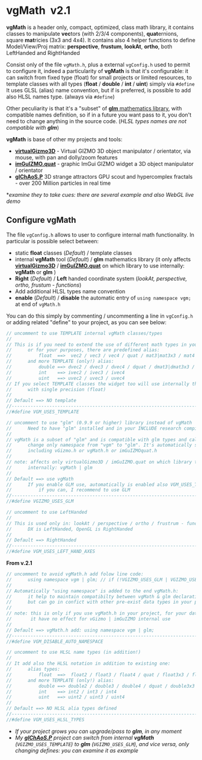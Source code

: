 # vgMath &nbsp;v2.1
**vgMath** is a header only, compact, optimized, class math library, it contains classes to manipulate **vec**tors (with 2/3/4 components), **quat**ernions, square **mat**ricies (3x3 and 4x4).
 It contains also 4 helper functions to define Model/View/Proj matrix: **perspective**, **frustum**, **lookAt**, **ortho**, both LeftHanded and RightHanded

Consist only of the file `vgMath.h`, plus a external `vgConfig.h` used to permit to configure it, indeed a particularity of **vgMath** is that it's configurable: it can switch from fixed type (float) for small projects or limited resources, to template classes with all types (**float** / **double** / **int** / **uint**) simply via `#define`
It uses GLSL (alias) name convention, but if is preferred, is possible to add also HLSL names type. (always via `#define`)

Other peculiarity is that it's a "subset" of [**glm** mathematics library](https://github.com/g-truc/glm), with compatible names definition, so if in a future you want pass to it, you don't need to change anything in the source code. (*HLSL types names are not compatible with **glm***)

**vgMath** is base of other my projects and tools:
- [**virtualGizmo3D**](https://github.com/BrutPitt/virtualGizmo3D) - Virtual GIZMO 3D object manipulator / orientator, via mouse, with pan and dolly/zoom features
- [**imGuIZMO.quat**](https://github.com/BrutPitt/imGuIZMO.quat) - graphic ImGui GIZMO widget a 3D object manipulator / orientator 
- [**glChAoS.P**](https://github.com/BrutPitt/glChAoS.P) 3D strange attractors GPU scout and hypercomplex fractals - over 200 Million particles in real time

**examine they to take cues: there are several example and also WebGL live demo*


## Configure vgMath
The file `vgConfig.h` allows to user to configure internal math functionality. In particular is possible select between:
 - static **float** classes (*Default*) / template classes
 - internal **vgMath** tool (*Default*) / **glm** mathematics library (it only affects [**virtualGizmo3D**](https://github.com/BrutPitt/virtualGizmo3D) / [**imGuIZMO.quat**](https://github.com/BrutPitt/imGuIZMO.quat) on which library to use internally: **vgMath** or **glm** )
 - **Right** (*Default*) / **Left** handed coordinate system (*lookAt, perspective, ortho, frustum - functions*)
 - Add additional HLSL types name convention
 - **enable** (*Default*) / **disable** the automatic entry of `using namespace vgm;` at end of `vgMath.h`

You can do this simply by commenting / uncommenting a line in `vgConfig.h` or adding related "define" to your project, as you can see below:

```cpp
// uncomment to use TEMPLATE internal vgMath classes/types
//
// This is if you need to extend the use of different math types in your code
//      or for your purposes, there are predefined alias:
//          float  ==>  vec2 / vec3 / vec4 / quat / mat3|mat3x3 / mat4|mat4x4
//      and more TEMPLATE (only!) alias:
//          double ==> dvec2 / dvec3 / dvec4 / dquat / dmat3|dmat3x3 / dmat4|dmat4x4
//          int    ==> ivec2 / ivec3 / ivec4
//          uint   ==> uvec2 / uvec3 / uvec4
// If you select TEMPLATE classes the widget too will use internally them 
//      with single precision (float)
//
// Default ==> NO template
//------------------------------------------------------------------------------
//#define VGM_USES_TEMPLATE
```
```cpp
// uncomment to use "glm" (0.9.9 or higher) library instead of vgMath
//      Need to have "glm" installed and in your INCLUDE research compiler path
//
// vgMath is a subset of "glm" and is compatible with glm types and calls
//      change only namespace from "vgm" to "glm". It's automatically set by
//      including vGizmo.h or vgMath.h or imGuIZMOquat.h
//
// note: affects only virtualGizmo3D / imGuIZMO.quat on which library to use
//      internally: vgMath | glm
//
// Default ==> use vgMath
//      If you enable GLM use, automatically is enabled also VGM_USES_TEMPLATE
//          if you can, I recommend to use GLM
//------------------------------------------------------------------------------
//#define VGIZMO_USES_GLM
```
```cpp
// uncomment to use LeftHanded 
//
// This is used only in: lookAt / perspective / ortho / frustrum - functions
//      DX is LeftHanded, OpenGL is RightHanded
//
// Default ==> RightHanded
//------------------------------------------------------------------------------
//#define VGM_USES_LEFT_HAND_AXES
```
**From v.2.1**
```cpp
// uncomment to avoid vgMath.h add folow line code:
//      using namespace vgm | glm; // if (!VGIZMO_USES_GLM | VGIZMO_USES_GLM)
//
// Automatically "using namespace" is added to the end vgMath.h:
//      it help to maintain compatibilty between vgMath & glm declaration types,
//      but can go in confict with other pre-exist data types in your project
//
// note: this is only if you use vgMath.h in your project, for your data types:
//       it have no effect for vGizmo | imGuIZMO internal use
//
// Default ==> vgMath.h add: using namespace vgm | glm;
//------------------------------------------------------------------------------
//#define VGM_DISABLE_AUTO_NAMESPACE
```
```cpp
// uncomment to use HLSL name types (in addition!) 
//
// It add also the HLSL notation in addition to existing one:
//      alias types:
//          float  ==>  float2 / float3 / float4 / quat / float3x3 / float4x4
//      and more TEMPLATE (only!) alias:
//          double ==> double2 / double3 / double4 / dquat / double3x3 / double4x4
//          int    ==> int2 / int3 / int4
//          uint   ==> uint2 / uint3 / uint4
//
// Default ==> NO HLSL alia types defined
//------------------------------------------------------------------------------
//#define VGM_USES_HLSL_TYPES 
```
- *If your project grows you can upgrade/pass to **glm**, in any moment*
- *My [**glChAoS.P**](https://github.com/BrutPitt/glChAoS.P) project can switch from internal **vgMath** (`VGIZMO_USES_TEMPLATE`) to **glm** (`VGIZMO_USES_GLM`), and vice versa, only changing defines: you can examine it as example*



